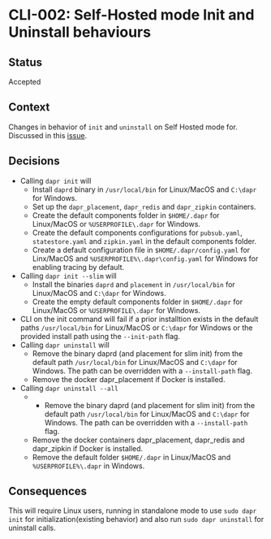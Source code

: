# CLI-002: Self-Hosted mode Init and Uninstall behaviours

## Status
Accepted

## Context
Changes in behavior of `init` and `uninstall` on Self Hosted mode for. Discussed in this [issue](https://github.com/dapr/cli/issues/380).

## Decisions

* Calling `dapr init` will
  * Install `daprd` binary in `/usr/local/bin` for Linux/MacOS and `C:\dapr` for Windows.
  * Set up the `dapr_placement`, `dapr_redis` and `dapr_zipkin` containers.
  * Create the default components folder in `$HOME/.dapr` for Linux/MacOS or `%USERPROFILE\.dapr` for Windows.
  * Create the default components configurations for `pubsub.yaml`, `statestore.yaml` and `zipkin.yaml` in the default components folder.
  * Create a default configuration file in `$HOME/.dapr/config.yaml` for Linx/MacOS and `%USERPROFILE%\.dapr\config.yaml` for Windows for enabling tracing by default.
* Calling `dapr init --slim` will
  * Install the binaries `daprd` and `placement` in `/usr/local/bin` for Linux/MacOS and `C:\dapr` for Windows.
  * Create the empty default components folder in `$HOME/.dapr` for Linux/MacOS or `%USERPROFILE\.dapr` for Windows.
* CLI on the init command will fail if a prior installtion exists in the default paths `/usr/local/bin` for Linux/MacOS or `C:\dapr` for Windows or the provided install path using the `--init-path` flag.
* Calling `dapr uninstall` will
  * Remove the binary daprd (and placement for slim init) from the default path `/usr/local/bin` for Linux/MacOS and `C:\dapr` for Windows. The path can be overridden with a `--install-path` flag.
  * Remove the docker dapr_placement if Docker is installed.
* Calling `dapr uninstall --all`
  * * Remove the binary daprd (and placement for slim init) from the default path `/usr/local/bin` for Linux/MacOS and `C:\dapr` for Windows. The path can be overridden with a `--install-path` flag.
  * Remove the docker containers dapr_placement, dapr_redis and dapr_zipkin if Docker is installed.
  * Remove the default folder `$HOME/.dapr` in Linux/MacOS and `%USERPROFILE%\.dapr` in Windows.
  
## Consequences

This will require Linux users, running in standalone mode  to use `sudo dapr init` for initialization(existing behavior) and also run `sudo dapr uninstall` for uninstall calls.